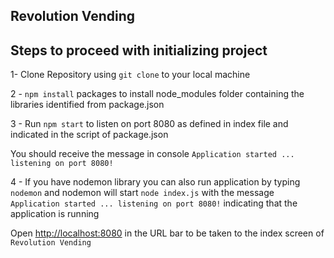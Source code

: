 ## Revolution Vending

## Steps to proceed with initializing project

 1- Clone Repository using `git clone` to your local machine
 
 2 - `npm install` packages to install node_modules folder containing the libraries identified from package.json

 3 - Run `npm start` to listen on port 8080 as defined in index file and indicated in the script of package.json

 You should receive the message in console `Application started ... listening on port 8080!`

 4 - If you have nodemon library you can also run application by typing `nodemon` and nodemon will start `node index.js` with the message `Application started ... listening on port 8080!` indicating that the application is running

Open [http://localhost:8080](http:localhost:8080) in the URL bar to be taken to the index screen of `Revolution Vending`
